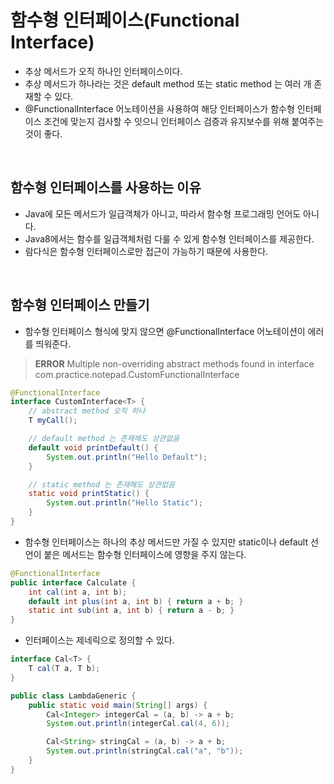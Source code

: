 # 함수형 인터페이스(Functional Interface)
- 추상 메서드가 오직 하나인 인터페이스이다.
- 추상 메서드가 하나라는 것은 default method 또는 static method 는 여러 개 존재할 수 있다.
- @FunctionalInterface 어노테이션을 사용하여 해당 인터페이스가 함수형 인터페이스 조건에 맞는지 검사할 수 잇으니 인터페이스 검증과 유지보수를 위해 붙여주는 것이 좋다.

<br>

## 함수형 인터페이스를 사용하는 이유
- Java에 모든 메서드가 일급객체가 아니고, 따라서 함수형 프로그래밍 언어도 아니다.
- Java8에서는 함수를 일급객체처럼 다룰 수 있게 함수형 인터페이스를 제공한다.
- 람다식은 함수형 인터페이스로만 접근이 가능하기 때문에 사용한다.

<br>

## 함수형 인터페이스 만들기
- 함수형 인터페이스 형식에 맞지 않으면 @FunctionalInterface 어노테이션이 에러를 띄워준다.
> **ERROR**
> Multiple non-overriding abstract methods found in interface com.practice.notepad.CustomFunctionalInterface
```java
@FunctionalInterface
interface CustomInterface<T> {
    // abstract method 오직 하나
    T myCall();

    // default method 는 존재해도 상관없음
    default void printDefault() {
        System.out.println("Hello Default");
    }

    // static method 는 존재해도 상관없음
    static void printStatic() {
        System.out.println("Hello Static");
    }
}
```

- 함수형 인터페이스는 하나의 추상 메서드만 가질 수 있지만 static이나 default 선언이 붙은 메서드는 함수형 인터페이스에 영향을 주지 않는다.
```java
@FunctionalInterface
public interface Calculate {
    int cal(int a, int b);
    default int plus(int a, int b) { return a + b; }
    static int sub(int a, int b) { return a - b; }
}
```

- 인터페이스는 제네릭으로 정의할 수 있다.
```java
interface Cal<T> {
    T cal(T a, T b);
}

public class LambdaGeneric {
    public static void main(String[] args) {
        Cal<Integer> integerCal = (a, b) -> a + b;
        System.out.println(integerCal.cal(4, 6));

        Cal<String> stringCal = (a, b) -> a + b;
        System.out.println(stringCal.cal("a", "b"));
    }
}
```